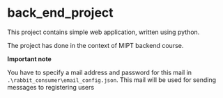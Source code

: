 # back_end_project

This project contains simple web application, written using python.

The project has done in the context of MIPT backend course.

**Important note**

You have to specify a mail address and password for this mail in `.\rabbit_consumer\email_config.json`. This mail will be used for sending messages
to registering users
